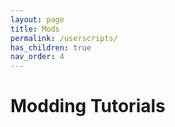 ```yaml
---
layout: page
title: Mods
permalink: /userscripts/
has_children: true
nav_order: 4
---
```


# Modding Tutorials
